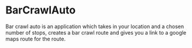 # BarCrawlAuto

Bar crawl auto is an application which takes in your location and a chosen number of stops, creates a bar crawl 
route and gives you a link to a google maps route for the route. 
